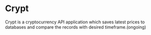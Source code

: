 # Crypt
Crypt is a cryptocurrency API application which saves latest prices to databases and compare the records with desired timeframe.(ongoing)
